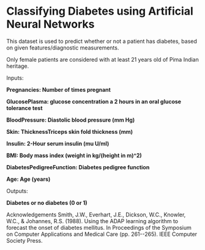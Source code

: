 # Classifying Diabetes using Artificial Neural Networks

This dataset is used to predict whether or not a patient has diabetes, based on given features/diagnostic measurements.

Only female patients are considered with at least 21 years old of Pima Indian heritage.

Inputs:

__Pregnancies: Number of times pregnant__

__GlucosePlasma: glucose concentration a 2 hours in an oral glucose tolerance test__

__BloodPressure: Diastolic blood pressure (mm Hg)__

__Skin: ThicknessTriceps skin fold thickness (mm)__

__Insulin: 2-Hour serum insulin (mu U/ml)__

__BMI: Body mass index (weight in kg/(height in m)^2)__

__DiabetesPedigreeFunction: Diabetes pedigree function__

__Age: Age (years)__

Outputs:

__Diabetes or no diabetes (0 or 1)__


Acknowledgements Smith, J.W., Everhart, J.E., Dickson, W.C., Knowler, W.C., & Johannes, R.S. (1988). Using the ADAP learning algorithm to forecast the onset of diabetes mellitus. In Proceedings of the Symposium on Computer Applications and Medical Care (pp. 261--265). IEEE Computer Society Press.
